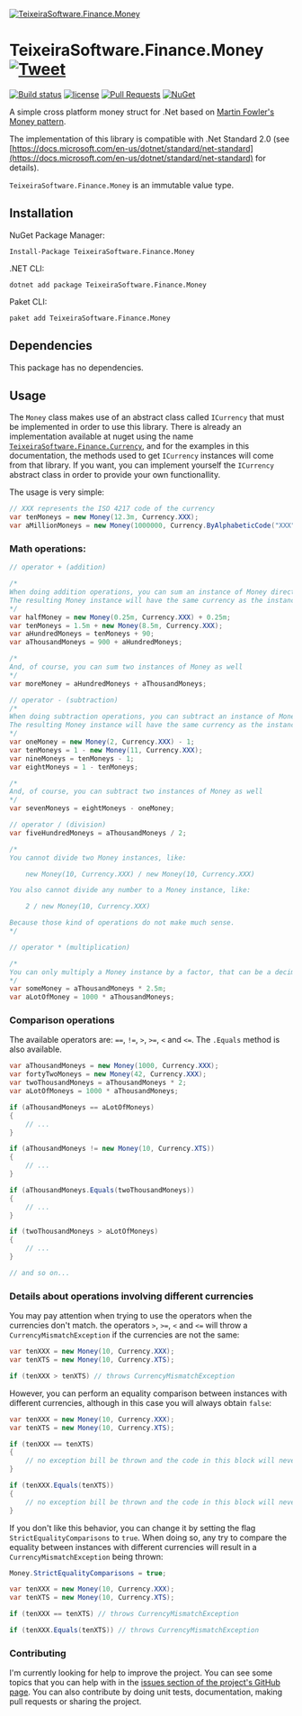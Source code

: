 [![TeixeiraSoftware.Finance.Money](https://github.com/TeixeiraSoftware/assets/raw/master/logo_small.png)](https://TeixeiraSoftware.github.io/TeixeiraSoftware.Finance.Money/)

# TeixeiraSoftware.Finance.Money [![Tweet](https://img.shields.io/twitter/url/http/shields.io.svg?style=social)](https://twitter.com/intent/tweet?text=A%20simple%20money%20class%20library&url=https://TeixeiraSoftware.github.io/TeixeiraSoftware.Finance.Money/&hashtags=money,finance,software,dotnet,crossplatform)

[![Build status](https://ci.appveyor.com/api/projects/status/oiuheni8ga39sd9f?svg=true)](https://ci.appveyor.com/project/TeixeiraSoftware/teixeirasoftware-finance-money)
[![license](https://img.shields.io/github/license/mashape/apistatus.svg)](https://github.com/TeixeiraSoftware/TeixeiraSoftware.Finance.Money/blob/master/LICENSE)
[![Pull Requests](https://img.shields.io/badge/Pull%20Requests-Welcome-brightgreen.svg)](https://github.com/TeixeiraSoftware/TeixeiraSoftware.Finance.Money/blob/master/CONTRIBUTING.md)
[![NuGet](https://img.shields.io/nuget/dt/currency.svg)](https://www.nuget.org/packages/TeixeiraSoftware.Finance.Money/)

A simple cross platform money struct for .Net based on [Martin Fowler's Money pattern](https://martinfowler.com/eaaCatalog/money.html).

The implementation of this library is compatible with .Net Standard 2.0 (see [https://docs.microsoft.com/en-us/dotnet/standard/net-standard](https://docs.microsoft.com/en-us/dotnet/standard/net-standard) for details).

`TeixeiraSoftware.Finance.Money` is an immutable value type.

## Installation

NuGet Package Manager:
```
Install-Package TeixeiraSoftware.Finance.Money
```

.NET CLI:
```
dotnet add package TeixeiraSoftware.Finance.Money
```

Paket CLI:
```
paket add TeixeiraSoftware.Finance.Money
```

## Dependencies

This package has no dependencies.

## Usage
The `Money` class makes use of an abstract class called `ICurrency` that must be implemented in order to use this library.
There is already an implementation available at nuget using the name [`TeixeiraSoftware.Finance.Currency`](https://www.nuget.org/packages/TeixeiraSoftware.Finance.Currency/), and for the examples in this documentation, the methods used to get `ICurrency` instances will come from that library. If you want, you can implement yourself the `ICurrency` abstract class in order to provide your own functionallity.

The usage is very simple:

``` c#
// XXX represents the ISO 4217 code of the currency
var tenMoneys = new Money(12.3m, Currency.XXX);
var aMillionMoneys = new Money(1000000, Currency.ByAlphabeticCode("XXX"));
```

### Math operations:


``` c#
// operator + (addition)

/*
When doing addition operations, you can sum an instance of Money directly to a decimal or an integer.
The resulting Money instance will have the same currency as the instance used in the addition operation.
*/
var halfMoney = new Money(0.25m, Currency.XXX) + 0.25m;
var tenMoneys = 1.5m + new Money(8.5m, Currency.XXX);
var aHundredMoneys = tenMoneys + 90;
var aThousandMoneys = 900 + aHundredMoneys;

/*
And, of course, you can sum two instances of Money as well
*/
var moreMoney = aHundredMoneys + aThousandMoneys;

// operator - (subtraction)
/*
When doing subtraction operations, you can subtract an instance of Money directly to a decimal or an integer.
The resulting Money instance will have the same currency as the instance used in the subtraction operation.
*/
var oneMoney = new Money(2, Currency.XXX) - 1;
var tenMoneys = 1 - new Money(11, Currency.XXX);
var nineMoneys = tenMoneys - 1;
var eightMoneys = 1 - tenMoneys;

/*
And, of course, you can subtract two instances of Money as well
*/
var sevenMoneys = eightMoneys - oneMoney;

// operator / (division)
var fiveHundredMoneys = aThousandMoneys / 2;

/*
You cannot divide two Money instances, like:

    new Money(10, Currency.XXX) / new Money(10, Currency.XXX)

You also cannot divide any number to a Money instance, like:

    2 / new Money(10, Currency.XXX)

Because those kind of operations do not make much sense.
*/

// operator * (multiplication)

/*
You can only multiply a Money instance by a factor, that can be a decimal or an integer
*/
var someMoney = aThousandMoneys * 2.5m;
var aLotOfMoney = 1000 * aThousandMoneys;
```

### Comparison operations

The available operators are: `==`, `!=`, `>`, `>=`, `<` and `<=`.
The `.Equals` method is also available.

``` c#
var aThousandMoneys = new Money(1000, Currency.XXX);
var fortyTwoMoneys = new Money(42, Currency.XXX);
var twoThousandMoneys = aThousandMoneys * 2;
var aLotOfMoneys = 1000 * aThousandMoneys;

if (aThousandMoneys == aLotOfMoneys)
{
    // ...
}

if (aThousandMoneys != new Money(10, Currency.XTS))
{
    // ...
}

if (aThousandMoneys.Equals(twoThousandMoneys))
{
    // ...
}

if (twoThousandMoneys > aLotOfMoneys)
{
    // ...
}

// and so on...
```

### Details about operations involving different currencies

You may pay attention when trying to use the operators when the currencies don't match.
the operators `>`, `>=`, `<` and `<=` will throw a `CurrencyMismatchException` if the currencies are not the same:

``` c#
var tenXXX = new Money(10, Currency.XXX);
var tenXTS = new Money(10, Currency.XTS);

if (tenXXX > tenXTS) // throws CurrencyMismatchException
```

However, you can perform an equality comparison between instances with different currencies, although in this case you will always obtain `false`:

``` c#
var tenXXX = new Money(10, Currency.XXX);
var tenXTS = new Money(10, Currency.XTS);

if (tenXXX == tenXTS)
{
    // no exception bill be thrown and the code in this block will never be executed
}

if (tenXXX.Equals(tenXTS))
{
    // no exception bill be thrown and the code in this block will never be executed
}
```

If you don't like this behavior, you can change it by setting the flag `StrictEqualityComparisons` to `true`.
When doing so, any try to compare the equality between instances with different currencies will result in a `CurrencyMismatchException` being thrown:

``` c#
Money.StrictEqualityComparisons = true;

var tenXXX = new Money(10, Currency.XXX);
var tenXTS = new Money(10, Currency.XTS);

if (tenXXX == tenXTS) // throws CurrencyMismatchException

if (tenXXX.Equals(tenXTS)) // throws CurrencyMismatchException
```

### Contributing
I'm currently looking for help to improve the project. You can see some topics that you can help with in the [issues section of the project's GitHub page](https://github.com/TeixeiraSoftware/TeixeiraSoftware.Finance.Money/issues).
You can also contribute by doing unit tests, documentation, making pull requests or sharing the project.
